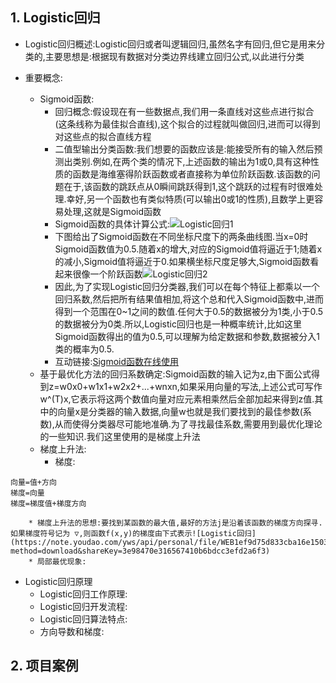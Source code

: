 ## 1. Logistic回归

* Logistic回归概述:Logistic回归或者叫逻辑回归,虽然名字有回归,但它是用来分类的,主要思想是:根据现有数据对分类边界线建立回归公式,以此进行分类

* 重要概念:
    * Sigmoid函数:
        * 回归概念:假设现在有一些数据点,我们用一条直线对这些点进行拟合(这条线称为最佳拟合直线),这个拟合的过程就叫做回归,进而可以得到对这些点的拟合直线方程
        * 二值型输出分类函数:我们想要的函数应该是:能接受所有的输入然后预测出类别.例如,在两个类的情况下,上述函数的输出为1或0,具有这种性质的函数是海维塞得阶跃函数或者直接称为单位阶跃函数.该函数的问题在于,该函数的跳跃点从0瞬间跳跃得到1,这个跳跃的过程有时很难处理.幸好,另一个函数也有类似特质(可以输出0或1的性质),且数学上更容易处理,这就是Sigmoid函数
        * Sigmoid函数的具体计算公式:![Logistic回归1](https://note.youdao.com/yws/api/personal/file/WEBd3fe43ab24cab6b606ab46b22d82ee3f?method=download&shareKey=4fc60862b74641c1078fee8818d12d71)
        * 下图给出了Sigmoid函数在不同坐标尺度下的两条曲线图.当x=0时Sigmoid函数值为0.5.随着x的增大,对应的Sigmoid值将逼近于1;随着x  的减小,Sigmoid值将逼近于0.如果横坐标尺度足够大,Sigmoid函数看起来很像一个阶跃函数![Logistic回归2](https://note.youdao.com/yws/api/personal/file/WEB152d54ea74f584c380a13a1f02aa61d7?method=download&shareKey=553b41a7dd6a5225a765a9776b3229fd)
        * 因此,为了实现Logistic回归分类器,我们可以在每个特征上都乘以一个回归系数,然后把所有结果值相加,将这个总和代入Sigmoid函数中,进而得到一个范围在0~1之间的数值.任何大于0.5的数据被分为1类,小于0.5的数据被分为0类.所以,Logistic回归也是一种概率统计,比如这里Sigmoid函数得出的值为0.5,可以理解为给定数据和参数,数据被分入1类的概率为0.5.
        * 互动链接:[Sigmoid函数在线使用](https://www.desmos.com/calculator/bgontvxotm?lang=zh-CN)
    * 基于最优化方法的回归系数确定:Sigmoid函数的输入记为z,由下面公式得到z=w0x0+w1x1+w2x2+...+wnxn,如果采用向量的写法,上述公式可写作w^(T)x,它表示将这两个数值向量对应元素相乘然后全部加起来得到z值.其中的向量x是分类器的输入数据,向量w也就是我们要找到的最佳参数(系数),从而使得分类器尽可能地准确.为了寻找最佳系数,需要用到最优化理论的一些知识.我们这里使用的是梯度上升法
    * 梯度上升法:
        * 梯度:
```
向量=值+方向
梯度=向量
梯度=梯度值+梯度方向
```
        * 梯度上升法的思想:要找到某函数的最大值,最好的方法j是沿着该函数的梯度方向探寻.如果梯度符号记为 ▽,则函数f(x,y)的梯度由下式表示![Logistic回归](https://note.youdao.com/yws/api/personal/file/WEB1ef9d75d833cba16e1503d893e197cef?method=download&shareKey=3e98470e316567410b6bdcc3efd2a6f3)
        * 局部最优现象:

* Logistic回归原理
    * Logistic回归工作原理:
    * Logistic回归开发流程:
    * Logistic回归算法特点:
    * 方向导数和梯度:

## 2. 项目案例

```

```
